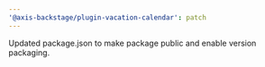 ```yaml
---
'@axis-backstage/plugin-vacation-calendar': patch
---
```


Updated package.json to make package public and enable version packaging.
